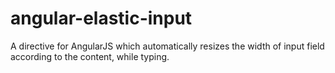 angular-elastic-input
=====================

A directive for AngularJS which automatically resizes the width of input field according to the content, while typing.

